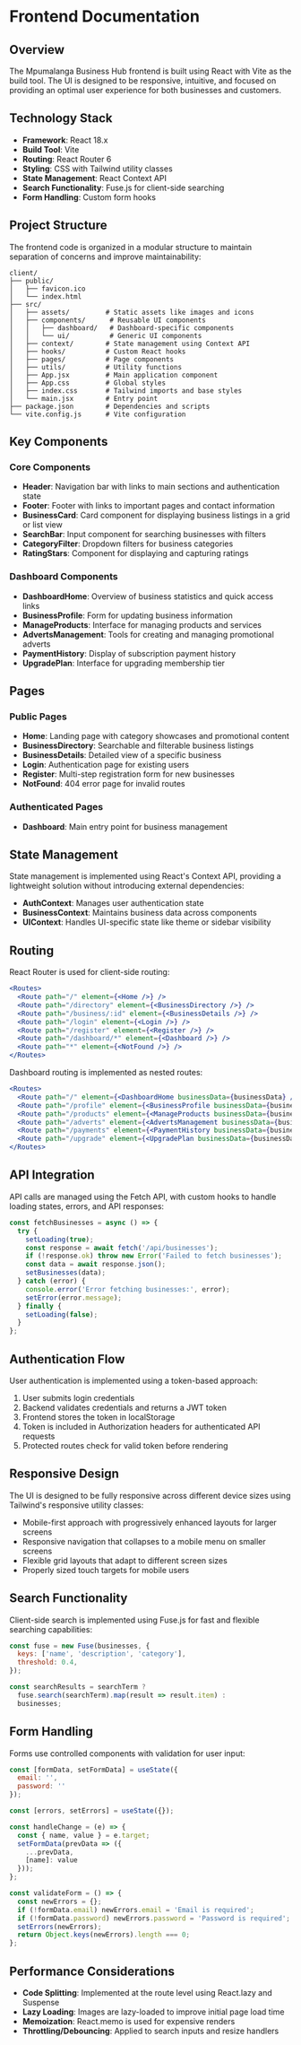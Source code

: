 # Frontend Documentation

## Overview

The Mpumalanga Business Hub frontend is built using React with Vite as the build tool. The UI is designed to be responsive, intuitive, and focused on providing an optimal user experience for both businesses and customers.

## Technology Stack

- **Framework**: React 18.x
- **Build Tool**: Vite
- **Routing**: React Router 6
- **Styling**: CSS with Tailwind utility classes
- **State Management**: React Context API
- **Search Functionality**: Fuse.js for client-side searching
- **Form Handling**: Custom form hooks

## Project Structure

The frontend code is organized in a modular structure to maintain separation of concerns and improve maintainability:

```
client/
├── public/
│   ├── favicon.ico
│   └── index.html
├── src/
│   ├── assets/         # Static assets like images and icons
│   ├── components/      # Reusable UI components
│   │   ├── dashboard/   # Dashboard-specific components
│   │   └── ui/          # Generic UI components
│   ├── context/        # State management using Context API
│   ├── hooks/          # Custom React hooks
│   ├── pages/          # Page components
│   ├── utils/          # Utility functions
│   ├── App.jsx         # Main application component
│   ├── App.css         # Global styles
│   ├── index.css       # Tailwind imports and base styles
│   └── main.jsx        # Entry point
├── package.json        # Dependencies and scripts
└── vite.config.js      # Vite configuration
```

## Key Components

### Core Components

- **Header**: Navigation bar with links to main sections and authentication state
- **Footer**: Footer with links to important pages and contact information
- **BusinessCard**: Card component for displaying business listings in a grid or list view
- **SearchBar**: Input component for searching businesses with filters
- **CategoryFilter**: Dropdown filters for business categories
- **RatingStars**: Component for displaying and capturing ratings

### Dashboard Components

- **DashboardHome**: Overview of business statistics and quick access links
- **BusinessProfile**: Form for updating business information
- **ManageProducts**: Interface for managing products and services
- **AdvertsManagement**: Tools for creating and managing promotional adverts
- **PaymentHistory**: Display of subscription payment history
- **UpgradePlan**: Interface for upgrading membership tier

## Pages

### Public Pages

- **Home**: Landing page with category showcases and promotional content
- **BusinessDirectory**: Searchable and filterable business listings
- **BusinessDetails**: Detailed view of a specific business
- **Login**: Authentication page for existing users
- **Register**: Multi-step registration form for new businesses
- **NotFound**: 404 error page for invalid routes

### Authenticated Pages

- **Dashboard**: Main entry point for business management

## State Management

State management is implemented using React's Context API, providing a lightweight solution without introducing external dependencies:

- **AuthContext**: Manages user authentication state
- **BusinessContext**: Maintains business data across components
- **UIContext**: Handles UI-specific state like theme or sidebar visibility

## Routing

React Router is used for client-side routing:

```jsx
<Routes>
  <Route path="/" element={<Home />} />
  <Route path="/directory" element={<BusinessDirectory />} />
  <Route path="/business/:id" element={<BusinessDetails />} />
  <Route path="/login" element={<Login />} />
  <Route path="/register" element={<Register />} />
  <Route path="/dashboard/*" element={<Dashboard />} />
  <Route path="*" element={<NotFound />} />
</Routes>
```

Dashboard routing is implemented as nested routes:

```jsx
<Routes>
  <Route path="/" element={<DashboardHome businessData={businessData} />} />
  <Route path="/profile" element={<BusinessProfile businessData={businessData} />} />
  <Route path="/products" element={<ManageProducts businessData={businessData} />} />
  <Route path="/adverts" element={<AdvertsManagement businessData={businessData} />} />
  <Route path="/payments" element={<PaymentHistory businessData={businessData} />} />
  <Route path="/upgrade" element={<UpgradePlan businessData={businessData} />} />
</Routes>
```

## API Integration

API calls are managed using the Fetch API, with custom hooks to handle loading states, errors, and API responses:

```jsx
const fetchBusinesses = async () => {
  try {
    setLoading(true);
    const response = await fetch('/api/businesses');
    if (!response.ok) throw new Error('Failed to fetch businesses');
    const data = await response.json();
    setBusinesses(data);
  } catch (error) {
    console.error('Error fetching businesses:', error);
    setError(error.message);
  } finally {
    setLoading(false);
  }
};
```

## Authentication Flow

User authentication is implemented using a token-based approach:

1. User submits login credentials
2. Backend validates credentials and returns a JWT token
3. Frontend stores the token in localStorage
4. Token is included in Authorization headers for authenticated API requests
5. Protected routes check for valid token before rendering

## Responsive Design

The UI is designed to be fully responsive across different device sizes using Tailwind's responsive utility classes:

- Mobile-first approach with progressively enhanced layouts for larger screens
- Responsive navigation that collapses to a mobile menu on smaller screens
- Flexible grid layouts that adapt to different screen sizes
- Properly sized touch targets for mobile users

## Search Functionality

Client-side search is implemented using Fuse.js for fast and flexible searching capabilities:

```jsx
const fuse = new Fuse(businesses, {
  keys: ['name', 'description', 'category'],
  threshold: 0.4,
});

const searchResults = searchTerm ? 
  fuse.search(searchTerm).map(result => result.item) : 
  businesses;
```

## Form Handling

Forms use controlled components with validation for user input:

```jsx
const [formData, setFormData] = useState({
  email: '',
  password: ''
});

const [errors, setErrors] = useState({});

const handleChange = (e) => {
  const { name, value } = e.target;
  setFormData(prevData => ({
    ...prevData,
    [name]: value
  }));
};

const validateForm = () => {
  const newErrors = {};
  if (!formData.email) newErrors.email = 'Email is required';
  if (!formData.password) newErrors.password = 'Password is required';
  setErrors(newErrors);
  return Object.keys(newErrors).length === 0;
};
```

## Performance Considerations

- **Code Splitting**: Implemented at the route level using React.lazy and Suspense
- **Lazy Loading**: Images are lazy-loaded to improve initial page load time
- **Memoization**: React.memo is used for expensive renders
- **Throttling/Debouncing**: Applied to search inputs and resize handlers
